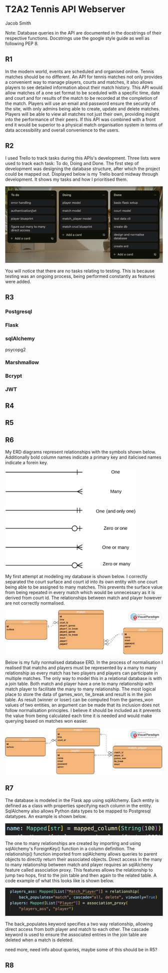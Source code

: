 # T2A2 Tennis API Webserver

Jacob Smith

Note: Database queries in the API are documented in the docstrings of their respective functions. Docstrings use the google style guide as well as following PEP 8.

## R1

In the modern world, events are scheduled and organised online. Tennis matches should be no different. An API for tennis matches not only provides a convenient way to manage players, courts and matches, it also allows players to see detailed information about their match history. This API would allow matches of a one set format to be sceduled with a specific time, date and court and for results of the match to be recorded at the completion of the match. Players will use an email and password ensure the security of the site, with only admins being able to create, update and delete matches. Players will be able to view all matches not just their own, providing insight into the performance of their peers. If this API was combined with a front end it would be superior to a physical match organisation system in terms of data accessibility and overall convenience to the users.

## R2

I used Trello to track tasks during this APIs's development. Three lists were used to track each task: To do, Doing and Done. The first step of development was designing the database structure, after which the project could be mapped out. Displayed below is my Trello board midway through development. It shows my tasks and how I prioritised them.

![model code](docs/trello.png)

You will notice that there are no tasks relating to testing. This is because testing was an ongoing process, being performed constantly as features were added.

## R3

### Postgresql

### Flask

### sqlAlchemy

psycopg2

### Marshmallow

### Bcrypt

### JWT

## R4

## R5

## R6

My ERD diagrams represent relationships with the symbols shown below. Additionally bold column names indicate a primary key and italicised names indicate a forein key.

![legend](docs/ERD-Notation.png)

My first attempt at modeling my database is shown below. I correctly separated the court surface and court id into its own entity with one court being able to be assigned to many matches. This prevents the surface value from being repeated in every match which would be unnecessary as it is derived from court id. The relationships between match and player however are not correctly normalised.

![non normalised erd](docs/non_normal.jpg)

Below is my fully normalised database ERD. In the process of normalisation I realised that matchs and players must be represented by a many to many relationship as every match has two players and players can participate in multiple matches. The only way to model this in a relational database is with a join table. Both match and player have a one to many relationship with match player to facilitate the many to many relationship. The most logical place to store the data of games_won, tie_break and result is in the join table. As result (winner or loser) can be computed from the games_won values of two entities, an argument can be made that its inclusion does not follow normalisation principles. I believe it should be included as it prevents the value from being calculated each time it is needed and would make querying based on matches won easier.

![normalised erd](docs/normalised.jpg)

## R7

The database is modeled in the Flask app using sqlAlchemy. Each entity is defined as a class with properties specifying each column in the entity. SqlAlchemy also allows Python data types to be mapped to Postgresql datatypes. An example is shown below.

![model code](docs/model_code.png)

The one to many relationships are created by importing and using sqlAlchemy's ForeignKey() function in a column definition. The relationship() function imported from sqlAlchemy allows queries to parent objects to directly return their associated objects. Direct access in the many to many relationship between match and player requires an sqlAlchemy feature called association proxy. This features allows the relationship to jump two hops, first to the join table and then again to the related table. A code example of what this looks like is shown below.

![association code](docs/ass.png)

The back_populates keyword specifies a two way relationship, allowing direct access from both player and match to each other. The cascade keyword is used to ensure the associated entries in the join table are deleted when a match is deleted.

need more, need info about queries, maybe some of this should be in R5?

## R8
